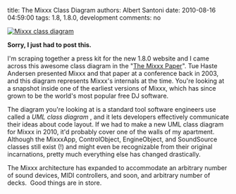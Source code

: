 title: The Mixxx Class Diagram
authors: Albert Santoni
date: 2010-08-16 04:59:00
tags: 1.8, 1.8.0, development
comments: no

[![Mixxx class diagram]({static}/images/news/lolclassdiagram.png)]({static}/images/news/lolclassdiagram.png)

**Sorry, I just had to post this.**

I'm scraping together a press kit for the new 1.8.0 website and I came across this awesome class diagram in the "[The Mixxx Paper](http://haste.dk/tue/articles/nime03-mixxx.pdf)".
Tue Haste Andersen presented Mixxx and that paper at a conference back in 2003, and this diagram represents Mixxx's internals at the time.
You're looking at a snapshot inside one of the earliest versions of Mixxx, which has since grown to be the world's most popular free DJ software.

The diagram you're looking at is a standard tool software engineers use called a *UML class diagram* , and it lets developers effectively communicate their ideas about code layout.
If we had to make a new UML class diagram for Mixxx in 2010, it'd probably cover one of the walls of my apartment.
Although the MixxxApp, ControlObject, EngineObject, and SoundSource classes still exist (!) and might even be recognizable from their original incarnations, pretty much everything else has changed drastically.

The Mixxx architecture has expanded to accommodate an arbitrary number of sound devices, MIDI controllers, and soon, and arbitrary number of decks.
 Good things are in store.
